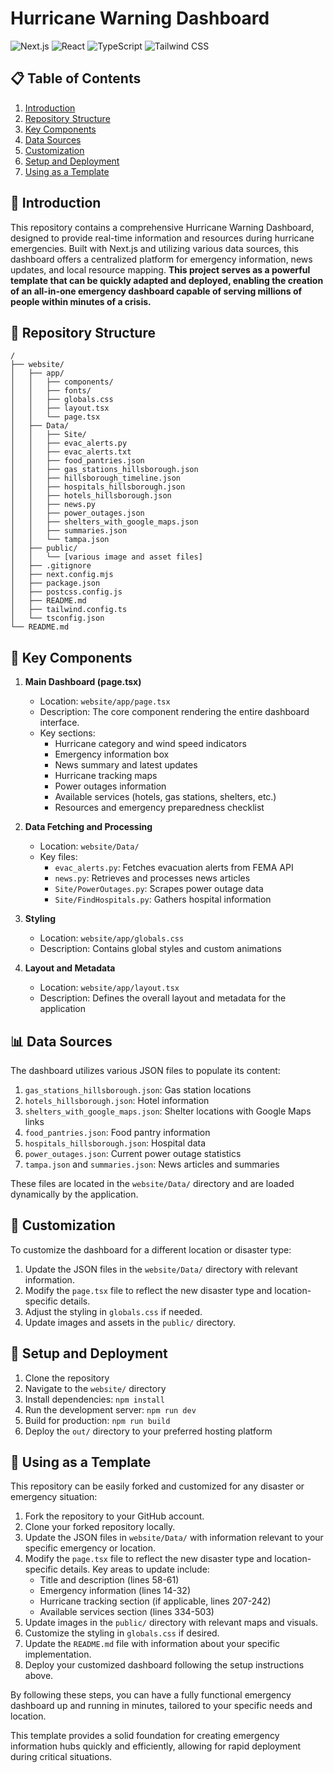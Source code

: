 # Hurricane Warning Dashboard

![Next.js](https://img.shields.io/badge/Next.js-000000?style=for-the-badge&logo=next.js&logoColor=white)
![React](https://img.shields.io/badge/React-61DAFB?style=for-the-badge&logo=react&logoColor=black)
![TypeScript](https://img.shields.io/badge/TypeScript-3178C6?style=for-the-badge&logo=typescript&logoColor=white)
![Tailwind CSS](https://img.shields.io/badge/Tailwind_CSS-38B2AC?style=for-the-badge&logo=tailwind-css&logoColor=white)

## 📋 Table of Contents
1. [Introduction](#introduction)
2. [Repository Structure](#repository-structure)
3. [Key Components](#key-components)
4. [Data Sources](#data-sources)
5. [Customization](#customization)
6. [Setup and Deployment](#setup-and-deployment)
7. [Using as a Template](#using-as-a-template)

## 🌟 Introduction

This repository contains a comprehensive Hurricane Warning Dashboard, designed to provide real-time information and resources during hurricane emergencies. Built with Next.js and utilizing various data sources, this dashboard offers a centralized platform for emergency information, news updates, and local resource mapping. **This project serves as a powerful template that can be quickly adapted and deployed, enabling the creation of an all-in-one emergency dashboard capable of serving millions of people within minutes of a crisis.**

## 🚧 Repository Structure

```
/
├── website/
│   ├── app/
│   │   ├── components/
│   │   ├── fonts/
│   │   ├── globals.css
│   │   ├── layout.tsx
│   │   └── page.tsx
│   ├── Data/
│   │   ├── Site/
│   │   ├── evac_alerts.py
│   │   ├── evac_alerts.txt
│   │   ├── food_pantries.json
│   │   ├── gas_stations_hillsborough.json
│   │   ├── hillsborough_timeline.json
│   │   ├── hospitals_hillsborough.json
│   │   ├── hotels_hillsborough.json
│   │   ├── news.py
│   │   ├── power_outages.json
│   │   ├── shelters_with_google_maps.json
│   │   ├── summaries.json
│   │   └── tampa.json
│   ├── public/
│   │   └── [various image and asset files]
│   ├── .gitignore
│   ├── next.config.mjs
│   ├── package.json
│   ├── postcss.config.js
│   ├── README.md
│   ├── tailwind.config.ts
│   └── tsconfig.json
└── README.md
```

## 🧩 Key Components

1. **Main Dashboard (page.tsx)**
   - Location: `website/app/page.tsx`
   - Description: The core component rendering the entire dashboard interface.
   - Key sections:
     - Hurricane category and wind speed indicators
     - Emergency information box
     - News summary and latest updates
     - Hurricane tracking maps
     - Power outages information
     - Available services (hotels, gas stations, shelters, etc.)
     - Resources and emergency preparedness checklist

2. **Data Fetching and Processing**
   - Location: `website/Data/`
   - Key files:
     - `evac_alerts.py`: Fetches evacuation alerts from FEMA API
     - `news.py`: Retrieves and processes news articles
     - `Site/PowerOutages.py`: Scrapes power outage data
     - `Site/FindHospitals.py`: Gathers hospital information

3. **Styling**
   - Location: `website/app/globals.css`
   - Description: Contains global styles and custom animations

4. **Layout and Metadata**
   - Location: `website/app/layout.tsx`
   - Description: Defines the overall layout and metadata for the application

## 📊 Data Sources

The dashboard utilizes various JSON files to populate its content:

1. `gas_stations_hillsborough.json`: Gas station locations
2. `hotels_hillsborough.json`: Hotel information
3. `shelters_with_google_maps.json`: Shelter locations with Google Maps links
4. `food_pantries.json`: Food pantry information
5. `hospitals_hillsborough.json`: Hospital data
6. `power_outages.json`: Current power outage statistics
7. `tampa.json` and `summaries.json`: News articles and summaries

These files are located in the `website/Data/` directory and are loaded dynamically by the application.

## 🎨 Customization

To customize the dashboard for a different location or disaster type:

1. Update the JSON files in the `website/Data/` directory with relevant information.
2. Modify the `page.tsx` file to reflect the new disaster type and location-specific details.
3. Adjust the styling in `globals.css` if needed.
4. Update images and assets in the `public/` directory.

## 🚀 Setup and Deployment

1. Clone the repository
2. Navigate to the `website/` directory
3. Install dependencies: `npm install`
4. Run the development server: `npm run dev`
5. Build for production: `npm run build`
6. Deploy the `out/` directory to your preferred hosting platform

## 🔄 Using as a Template

This repository can be easily forked and customized for any disaster or emergency situation:

1. Fork the repository to your GitHub account.
2. Clone your forked repository locally.
3. Update the JSON files in `website/Data/` with information relevant to your specific emergency or location.
4. Modify the `page.tsx` file to reflect the new disaster type and location-specific details. Key areas to update include:
   - Title and description (lines 58-61)
   - Emergency information (lines 14-32)
   - Hurricane tracking section (if applicable, lines 207-242)
   - Available services section (lines 334-503)
5. Update images in the `public/` directory with relevant maps and visuals.
6. Customize the styling in `globals.css` if desired.
7. Update the `README.md` file with information about your specific implementation.
8. Deploy your customized dashboard following the setup instructions above.

By following these steps, you can have a fully functional emergency dashboard up and running in minutes, tailored to your specific needs and location.

This template provides a solid foundation for creating emergency information hubs quickly and efficiently, allowing for rapid deployment during critical situations.
